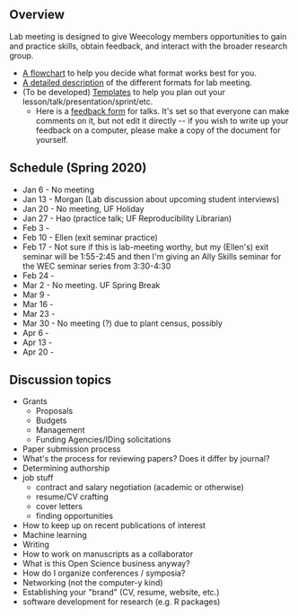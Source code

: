 ## Overview
Lab meeting is designed to give Weecology members opportunities to gain and practice skills, obtain feedback, and interact with the broader research group.
* [A flowchart](https://github.com/weecology/lab-wiki/blob/master/uploads/flowchart.png) to help you decide what format works best for you.
* [A detailed description](https://github.com/weecology/lab-wiki/wiki/WEecology:-Lab-Meeting-Format-Description) of the different formats for lab meeting.
* (To be developed) [Templates]() to help you plan out your lesson/talk/presentation/sprint/etc.
  - Here is a [feedback form](https://docs.google.com/document/d/12RS_PGXJ8-pSdakyIH1WZAsR90gWCRV4KdBzii2uy8o/edit?usp=sharing) for talks. It's set so that everyone can make comments on it, but not edit it directly -- if you wish to write up your feedback on a computer, please make a copy of the document for yourself.

## Schedule (Spring 2020)

* Jan 6 - No meeting
* Jan 13 - Morgan (Lab discussion about upcoming student interviews)
* Jan 20 - No meeting, UF Holiday
* Jan 27 - Hao (practice talk; UF Reproducibility Librarian)
* Feb 3 - 
* Feb 10 - Ellen (exit seminar practice)
* Feb 17 - Not sure if this is lab-meeting worthy, but my (Ellen's) exit seminar will be 1:55-2:45 and then I'm giving an Ally Skills seminar for the WEC seminar series from 3:30-4:30
* Feb 24 - 
* Mar 2 - No meeting. UF Spring Break
* Mar 9 - 
* Mar 16 -
* Mar 23 - 
* Mar 30 - No meeting (?) due to plant census, possibly
* Apr 6 - 
* Apr 13 - 
* Apr 20 -  

## Discussion topics

* Grants
    * Proposals
    * Budgets
    * Management
    * Funding Agencies/IDing solicitations
* Paper submission process
* What's the process for reviewing papers? Does it differ by journal?
* Determining authorship
* job stuff
  - contract and salary negotiation (academic or otherwise)
  - resume/CV crafting
  - cover letters
  - finding opportunities
* How to keep up on recent publications of interest
* Machine learning
* Writing
* How to work on manuscripts as a collaborator
* What is this Open Science business anyway?
* How do I organize conferences / symposia?
* Networking (not the computer-y kind)
* Establishing your "brand" (CV, resume, website, etc.)
* software development for research (e.g. R packages)